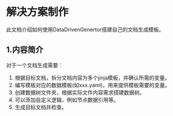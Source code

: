 # 解决方案制作

此文档介绍如何使用DataDrivenGenertor搭建自己的文档生成模板。

## 1.内容简介

对于一个文档生成需要：

1. 根据目标文档，拆分文档内容为多个jinja模板，并确认所需的变量。
2. 编写模板对应的数据模板(如xxx.yaml)，用来提供模板需要的变量。
3. 创建数据树文件夹，根据实际文件内容需求搭建数据树。
4. 可以添加自定义逻辑，例如节点数据引用等。
5. 生成目标文档并检查。

